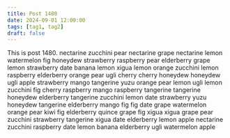 ```yaml
---
title: Post 1480
date: 2024-09-01 12:00:00
tags: [tag1, tag2]
draft: false
---
```

This is post 1480.
nectarine
zucchini
pear
nectarine
grape
nectarine
lemon
watermelon
fig
honeydew
strawberry
raspberry
pear
elderberry
grape
lemon
strawberry
date
banana
lemon
xigua
lemon
orange
zucchini
lemon
raspberry
elderberry
orange
pear
ugli
cherry
cherry
honeydew
honeydew
ugli
apple
strawberry
mango
tangerine
yuzu
orange
pear
lemon
ugli
lemon
zucchini
fig
cherry
raspberry
mango
raspberry
tangerine
tangerine
honeydew
elderberry
tangerine
zucchini
lemon
date
strawberry
yuzu
honeydew
tangerine
elderberry
mango
fig
fig
date
grape
watermelon
orange
pear
kiwi
fig
elderberry
quince
grape
fig
xigua
xigua
grape
pear
zucchini
strawberry
tangerine
xigua
date
elderberry
lemon
apple
nectarine
zucchini
raspberry
date
lemon
banana
elderberry
ugli
watermelon
apple
